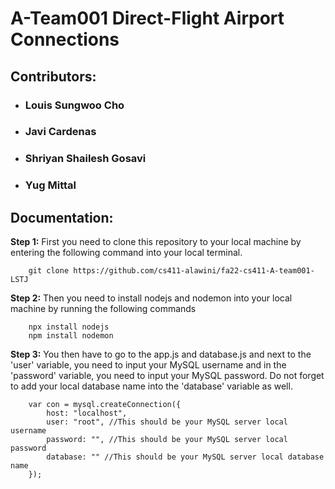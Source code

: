 # A-Team001 Direct-Flight Airport Connections
## Contributors:
- ### Louis Sungwoo Cho 
- ### Javi Cardenas
- ### Shriyan Shailesh Gosavi
- ### Yug Mittal

## Documentation:
**Step 1:** First you need to clone this repository to your local machine by entering the following command into your local terminal. </br>

        git clone https://github.com/cs411-alawini/fa22-cs411-A-team001-LSTJ

**Step 2:** Then you need to install nodejs and nodemon into your local machine by running the following commands 

        npx install nodejs
        npm install nodemon
        
**Step 3:** You then have to go to the app.js and database.js and next to the 'user' variable, you need to input your MySQL username and in the 'password' variable, you need to input your MySQL password. Do not forget to add your local database name into the 'database' variable as well. 

        var con = mysql.createConnection({
            host: "localhost",
            user: "root", //This should be your MySQL server local username 
            password: "", //This should be your MySQL server local password 
            database: "" //This should be your MySQL server local database name
        });
